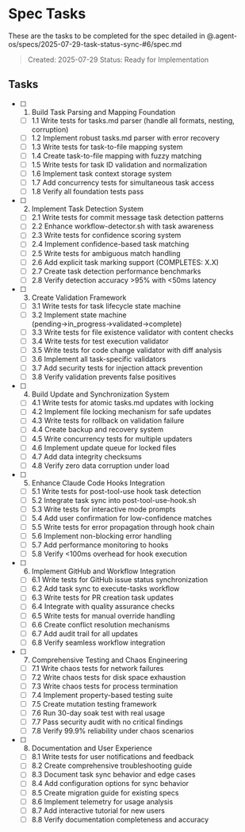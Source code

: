 # Spec Tasks

These are the tasks to be completed for the spec detailed in @.agent-os/specs/2025-07-29-task-status-sync-#6/spec.md

> Created: 2025-07-29
> Status: Ready for Implementation

## Tasks

- [ ] 1. Build Task Parsing and Mapping Foundation
  - [ ] 1.1 Write tests for tasks.md parser (handle all formats, nesting, corruption)
  - [ ] 1.2 Implement robust tasks.md parser with error recovery
  - [ ] 1.3 Write tests for task-to-file mapping system
  - [ ] 1.4 Create task-to-file mapping with fuzzy matching
  - [ ] 1.5 Write tests for task ID validation and normalization
  - [ ] 1.6 Implement task context storage system
  - [ ] 1.7 Add concurrency tests for simultaneous task access
  - [ ] 1.8 Verify all foundation tests pass

- [ ] 2. Implement Task Detection System
  - [ ] 2.1 Write tests for commit message task detection patterns
  - [ ] 2.2 Enhance workflow-detector.sh with task awareness
  - [ ] 2.3 Write tests for confidence scoring system
  - [ ] 2.4 Implement confidence-based task matching
  - [ ] 2.5 Write tests for ambiguous match handling
  - [ ] 2.6 Add explicit task marking support (COMPLETES: X.X)
  - [ ] 2.7 Create task detection performance benchmarks
  - [ ] 2.8 Verify detection accuracy >95% with <50ms latency

- [ ] 3. Create Validation Framework
  - [ ] 3.1 Write tests for task lifecycle state machine
  - [ ] 3.2 Implement state machine (pending→in_progress→validated→complete)
  - [ ] 3.3 Write tests for file existence validator with content checks
  - [ ] 3.4 Write tests for test execution validator
  - [ ] 3.5 Write tests for code change validator with diff analysis
  - [ ] 3.6 Implement all task-specific validators
  - [ ] 3.7 Add security tests for injection attack prevention
  - [ ] 3.8 Verify validation prevents false positives

- [ ] 4. Build Update and Synchronization System
  - [ ] 4.1 Write tests for atomic tasks.md updates with locking
  - [ ] 4.2 Implement file locking mechanism for safe updates
  - [ ] 4.3 Write tests for rollback on validation failure
  - [ ] 4.4 Create backup and recovery system
  - [ ] 4.5 Write concurrency tests for multiple updaters
  - [ ] 4.6 Implement update queue for locked files
  - [ ] 4.7 Add data integrity checksums
  - [ ] 4.8 Verify zero data corruption under load

- [ ] 5. Enhance Claude Code Hooks Integration
  - [ ] 5.1 Write tests for post-tool-use hook task detection
  - [ ] 5.2 Integrate task sync into post-tool-use-hook.sh
  - [ ] 5.3 Write tests for interactive mode prompts
  - [ ] 5.4 Add user confirmation for low-confidence matches
  - [ ] 5.5 Write tests for error propagation through hook chain
  - [ ] 5.6 Implement non-blocking error handling
  - [ ] 5.7 Add performance monitoring to hooks
  - [ ] 5.8 Verify <100ms overhead for hook execution

- [ ] 6. Implement GitHub and Workflow Integration
  - [ ] 6.1 Write tests for GitHub issue status synchronization
  - [ ] 6.2 Add task sync to execute-tasks workflow
  - [ ] 6.3 Write tests for PR creation task updates
  - [ ] 6.4 Integrate with quality assurance checks
  - [ ] 6.5 Write tests for manual override handling
  - [ ] 6.6 Create conflict resolution mechanisms
  - [ ] 6.7 Add audit trail for all updates
  - [ ] 6.8 Verify seamless workflow integration

- [ ] 7. Comprehensive Testing and Chaos Engineering
  - [ ] 7.1 Write chaos tests for network failures
  - [ ] 7.2 Write chaos tests for disk space exhaustion
  - [ ] 7.3 Write chaos tests for process termination
  - [ ] 7.4 Implement property-based testing suite
  - [ ] 7.5 Create mutation testing framework
  - [ ] 7.6 Run 30-day soak test with real usage
  - [ ] 7.7 Pass security audit with no critical findings
  - [ ] 7.8 Verify 99.9% reliability under chaos scenarios

- [ ] 8. Documentation and User Experience
  - [ ] 8.1 Write tests for user notifications and feedback
  - [ ] 8.2 Create comprehensive troubleshooting guide
  - [ ] 8.3 Document task sync behavior and edge cases
  - [ ] 8.4 Add configuration options for sync behavior
  - [ ] 8.5 Create migration guide for existing specs
  - [ ] 8.6 Implement telemetry for usage analysis
  - [ ] 8.7 Add interactive tutorial for new users
  - [ ] 8.8 Verify documentation completeness and accuracy